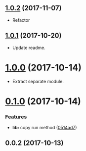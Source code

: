 <a name="1.0.2"></a>
## [1.0.2](https://github.com/packsaddle/rust-text2checkstyle/compare/v1.0.1...v1.0.2) (2017-11-07)

* Refactor


<a name="1.0.1"></a>
## [1.0.1](https://github.com/packsaddle/rust-text2checkstyle/compare/v1.0.0...v1.0.1) (2017-10-20)

* Update readme.

<a name="1.0.0"></a>
# [1.0.0](https://github.com/packsaddle/rust-text2checkstyle/compare/v0.1.0...v1.0.0) (2017-10-14)

* Extract separate module.

<a name="0.1.0"></a>
# [0.1.0](https://github.com/packsaddle/rust-text2checkstyle/compare/v0.0.2...v0.1.0) (2017-10-14)


### Features

* **lib:** copy run method ([0514ad7](https://github.com/packsaddle/rust-text2checkstyle/commit/0514ad7))



<a name="0.0.2"></a>
## 0.0.2 (2017-10-13)


